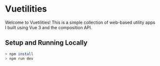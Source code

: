 # Vuetilities

Welcome to Vuetilities! This is a simple collection of web-based utility apps I built using Vue 3 and the composition API.

## Setup and Running Locally

```bash
> npm install
> npm run dev
```